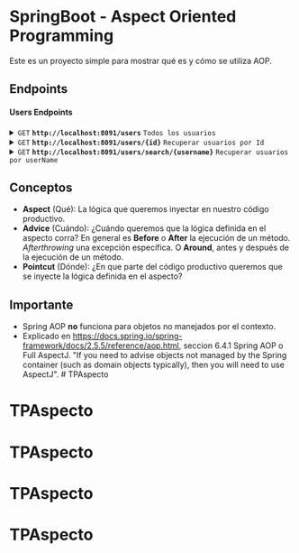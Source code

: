 # SpringBoot - Aspect Oriented Programming

Este es un proyecto simple para mostrar qué es y cómo se utiliza AOP.

## Endpoints

#### Users Endpoints

<details>
 <summary><code>GET</code> <code><b>http://localhost:8091/users</b></code> <code>Todos los usuarios</code></summary>

##### Parameters

> None

##### Responses

> | http code     | content-type                      | response                                                            |
> |---------------|-----------------------------------|---------------------------------------------------------------------|
> | `200`         | `application/json;charset=UTF-8`        | json string                                                         |

</details>

<details>
 <summary><code>GET</code> <code><b>http://localhost:8091/users/{id}</b></code> <code>Recuperar usuarios por Id</code></summary>

##### Parameters

> | name              |  type     | data type      | description                         |
> |-------------------|-----------|----------------|-------------------------------------|
> | `id` |  required | int   | El identificador del usuario    |

##### Responses

> | http code     | content-type                      | response                                                            |
> |---------------|-----------------------------------|---------------------------------------------------------------------|
> | `200`         | `application/json;charset=UTF-8`        | json string                                                         |
> | `500`         | `text/html;charset=utf-8`         | None
</details>

<details>
 <summary><code>GET</code> <code><b>http://localhost:8091/users/search/{username}</b></code> <code>Recuperar usuarios por userName</code></summary>

##### Parameters

> | name              |  type     | data type      | description                         |
> |-------------------|-----------|----------------|-------------------------------------|
> | `username` |  required | string   | El nombre del usuario    |

##### Responses

> | http code     | content-type                      | response                                                            |
> |---------------|-----------------------------------|---------------------------------------------------------------------|
> | `200`         | `application/json;charset=UTF-8`        | json string                                                         |
> | `500`         | `text/html;charset=utf-8`         | None                                                                |
</details>

## Conceptos 

- **Aspect** (Qué): La lógica que queremos inyectar en nuestro código productivo.
- **Advice** (Cuándo): ¿Cuándo queremos que la lógica definida en el aspecto corra? En general es **Before** o **After** la ejecución de un método. *Afterthrowing* una excepción específica. O **Around**, antes y después de la ejecución de un método.
- **Pointcut** (Dónde): ¿En que parte del código productivo queremos que se inyecte la lógica definida en el aspecto?

## Importante

- Spring AOP **no** funciona para objetos no manejados por el contexto. 
- Explicado en https://docs.spring.io/spring-framework/docs/2.5.5/reference/aop.html, seccion 6.4.1 Spring AOP o Full AspectJ. "If you need to advise objects not managed by the Spring container (such as domain objects typically), then you will need to use AspectJ". # TPAspecto
# TPAspecto
# TPAspecto
# TPAspecto
# TPAspecto
